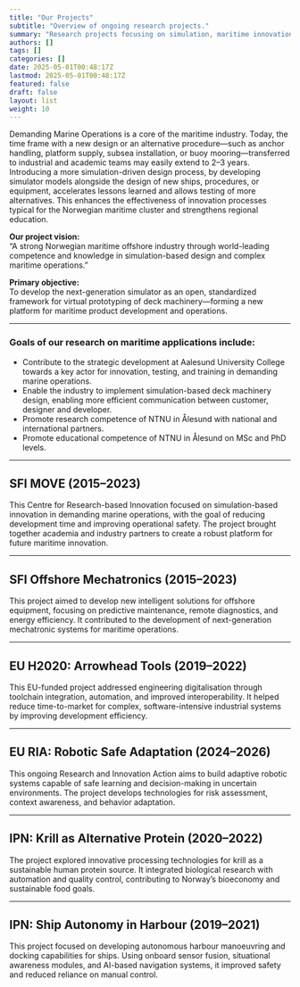 ```yaml
---
title: "Our Projects"
subtitle: "Overview of ongoing research projects."
summary: "Research projects focusing on simulation, maritime innovation, and autonomous systems."
authors: []
tags: []
categories: []
date: 2025-05-01T00:48:17Z
lastmod: 2025-05-01T00:48:17Z
featured: false
draft: false
layout: list
weight: 10
---
```


Demanding Marine Operations is a core of the maritime industry. Today, the time frame with a new design or an alternative procedure—such as anchor handling, platform supply, subsea installation, or buoy mooring—transferred to industrial and academic teams may easily extend to 2–3 years. Introducing a more simulation-driven design process, by developing simulator models alongside the design of new ships, procedures, or equipment, accelerates lessons learned and allows testing of more alternatives. This enhances the effectiveness of innovation processes typical for the Norwegian maritime cluster and strengthens regional education.

**Our project vision:**  
“A strong Norwegian maritime offshore industry through world-leading competence and knowledge in simulation-based design and complex maritime operations.”

**Primary objective:**  
To develop the next-generation simulator as an open, standardized framework for virtual prototyping of deck machinery—forming a new platform for maritime product development and operations.

---

### Goals of our research on maritime applications include:

- Contribute to the strategic development at Aalesund University College towards a key actor for innovation, testing, and training in demanding marine operations.  
- Enable the industry to implement simulation-based deck machinery design, enabling more efficient communication between customer, designer and developer.  
- Promote research competence of NTNU in Ålesund with national and international partners.  
- Promote educational competence of NTNU in Ålesund on MSc and PhD levels.

---

## SFI MOVE (2015–2023)

This Centre for Research-based Innovation focused on simulation-based innovation in demanding marine operations, with the goal of reducing development time and improving operational safety. The project brought together academia and industry partners to create a robust platform for future maritime innovation.

---

## SFI Offshore Mechatronics (2015–2023)

This project aimed to develop new intelligent solutions for offshore equipment, focusing on predictive maintenance, remote diagnostics, and energy efficiency. It contributed to the development of next-generation mechatronic systems for maritime operations.

---

## EU H2020: Arrowhead Tools (2019–2022)

This EU-funded project addressed engineering digitalisation through toolchain integration, automation, and improved interoperability. It helped reduce time-to-market for complex, software-intensive industrial systems by improving development efficiency.

---

## EU RIA: Robotic Safe Adaptation (2024–2026)

This ongoing Research and Innovation Action aims to build adaptive robotic systems capable of safe learning and decision-making in uncertain environments. The project develops technologies for risk assessment, context awareness, and behavior adaptation.

---

## IPN: Krill as Alternative Protein (2020–2022)

The project explored innovative processing technologies for krill as a sustainable human protein source. It integrated biological research with automation and quality control, contributing to Norway’s bioeconomy and sustainable food goals.

---

## IPN: Ship Autonomy in Harbour (2019–2021)

This project focused on developing autonomous harbour manoeuvring and docking capabilities for ships. Using onboard sensor fusion, situational awareness modules, and AI-based navigation systems, it improved safety and reduced reliance on manual control.
